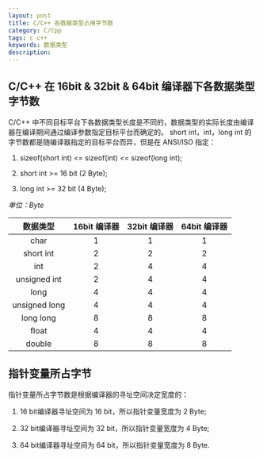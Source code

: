 ```yaml
---
layout: post
title: C/C++ 各数据类型占用字节数
category: C/Cpp
tags: c c++
keywords: 数据类型
description:
---
```


## C/C++ 在 16bit & 32bit & 64bit 编译器下各数据类型字节数

C/C++ 中不同目标平台下各数据类型长度是不同的，数据类型的实际长度由编译器在编译期间通过编译参数指定目标平台而确定的。 short int，int，long int 的字节数都是随编译器指定的目标平台而异，但是在 ANSI/ISO 指定：

1. sizeof(short int) <= sizeof(int) <= sizeof(long int);

2. short int >= 16 bit (2 Byte);

3. long int >= 32 bit (4 Byte);

*单位：Byte*

|     数据类型   |16bit 编译器|32bit 编译器|64bit 编译器|
|     :----:    |   :----:  |   :----:   |   :----:   |
|      char     |      1    |      1     |      1     |
|    short int  |      2    |      2     |      2     |
|      int      |      2    |      4     |      4     |
|  unsigned int |      2    |      4     |      4     |
|      long     |      4    |      4     |      4     |
| unsigned long |      4    |      4     |      4     |
|    long long  |      8    |      8     |      8     |
|      float    |      4    |      4     |      4     |
|     double    |      8    |      8     |      8     |

## 指针变量所占字节

指针变量所占字节数是根据编译器的寻址空间决定宽度的：

1. 16 bit编译器寻址空间为 16 bit，所以指针变量宽度为 2 Byte;

2. 32 bit编译器寻址空间为 32 bit，所以指针变量宽度为 4 Byte;

3. 64 bit编译器寻址空间为 64 bit，所以指针变量宽度为 8 Byte.
